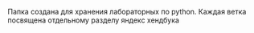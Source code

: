 Папка создана для хранения лабораторных по python.
Каждая ветка посвящена отдельному разделу яндекс хендбука

